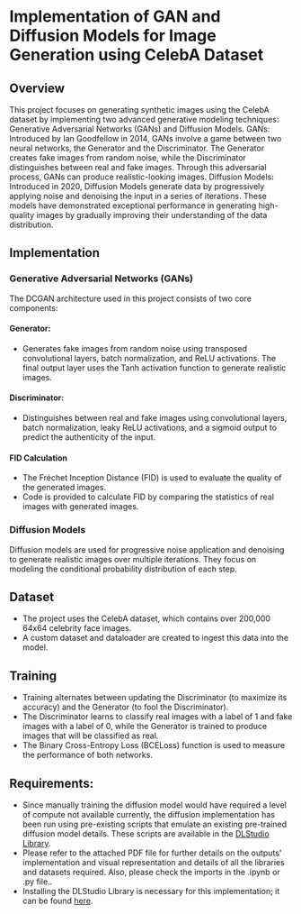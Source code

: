 # Implementation of GAN and Diffusion Models for Image Generation using CelebA Dataset
## Overview
This project focuses on generating synthetic images using the CelebA dataset by implementing two advanced generative modeling techniques: Generative Adversarial Networks (GANs) and Diffusion Models.
GANs: Introduced by Ian Goodfellow in 2014, GANs involve a game between two neural networks, the Generator and the Discriminator. The Generator creates fake images from random noise, while the Discriminator distinguishes between real and fake images. Through this adversarial process, GANs can produce realistic-looking images.
Diffusion Models: Introduced in 2020, Diffusion Models generate data by progressively applying noise and denoising the input in a series of iterations. These models have demonstrated exceptional performance in generating high-quality images by gradually improving their understanding of the data distribution.

## Implementation
### Generative Adversarial Networks (GANs)
The DCGAN architecture used in this project consists of two core components:
#### Generator:
- Generates fake images from random noise using transposed convolutional layers, batch normalization, and ReLU activations.
The final output layer uses the Tanh activation function to generate realistic images.
#### Discriminator:
- Distinguishes between real and fake images using convolutional layers, batch normalization, leaky ReLU activations, and a sigmoid output to predict the authenticity of the input.
#### FID Calculation
- The Fréchet Inception Distance (FID) is used to evaluate the quality of the generated images.
- Code is provided to calculate FID by comparing the statistics of real images with generated images.

### Diffusion Models
Diffusion models are used for progressive noise application and denoising to generate realistic images over multiple iterations. They focus on modeling the conditional probability distribution of each step.

## Dataset
- The project uses the CelebA dataset, which contains over 200,000 64x64 celebrity face images.
- A custom dataset and dataloader are created to ingest this data into the model.

## Training
- Training alternates between updating the Discriminator (to maximize its accuracy) and the Generator (to fool the Discriminator).
- The Discriminator learns to classify real images with a label of 1 and fake images with a label of 0, while the Generator is trained to produce images that will be classified as real.
- The Binary Cross-Entropy Loss (BCELoss) function is used to measure the performance of both networks.

## Requirements:
- Since manually training the diffusion model would have required a level of compute not available currently, the diffusion implementation has been run using pre-existing scripts that emulate an existing pre-trained diffusion model details. These scripts are available in the [DLStudio Library](https://engineering.purdue.edu/kak/distDLS/#109).
- Please refer to the attached PDF file for further details on the outputs' implementation and visual representation and details of all the libraries and datasets required. Also, please check the imports in the .ipynb or .py file..
- Installing the DLStudio Library is necessary for this implementation; it can be found [here](https://engineering.purdue.edu/kak/distDLS/).

